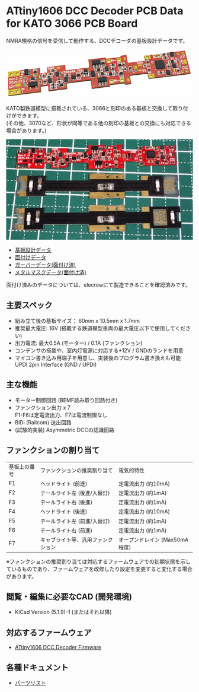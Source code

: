 # ATtiny1606 DCC Decoder PCB Data for KATO 3066 PCB Board

NMRA規格の信号を受信して動作する、DCCデコーダの基板設計データです。

![PCB 3D Preview](image/k3066ra.png)

KATO製鉄道模型に搭載されている、3066と刻印のある基板と交換して取り付けができます。
<br>(その他、3070など、形状が同等である他の刻印の基板との交換にも対応できる場合があります。)

![PCB Compare](image/k3066-comp.jpg)


  * [基板設計データ](https://github.com/ytsurui/dcc-decoder2-pcbdata/K3066/KiCad)
  * [面付けデータ](https://github.com/ytsurui/dcc-decoder2-pcbdata/K3066/KiCad-Panelized)
  * [ガーバーデータ(面付け済)](https://github.com/ytsurui/dcc-decoder2-pcbdata/K3066/Gerber-Panelized)
  * [メタルマスクデータ(面付け済)](https://github.com/ytsurui/dcc-decoder2-pcbdata/K3066/Stencil-Panelized)
  
面付け済みのデータについては、elecrowにて製造できることを確認済みです。

## 主要スペック
  * 組み立て後の基板サイズ： 60mm x 10.5mm x 1.7mm
  * 推奨最大電圧: 16V (搭載する鉄道模型車両の最大電圧以下で使用してください)
  * 出力電流: 最大0.5A (モーター) / 0.1A (ファンクション)
  * コンデンサの搭載や、室内灯電源に対応する+12V / GNDのランドを用意
  * マイコン書き込み用端子を用意し、実装後のプログラム書き換えも可能<br>UPDI 2pin Interface (GND / UPDI)

## 主な機能
  * モーター制御回路 (BEMF読み取り回路付き)
  * ファンクション出力 x 7<br>F1-F6は定電流出力、F7は電流制限なし
  * BiDi (Railcom) 送出回路
  * (試験的実装) Asymmetric DCCの認識回路

## ファンクションの割り当て
<table>
  <tr>
    <td>基板上の番号</td>
    <td>ファンクションの推奨割り当て</td>
    <td>電気的特性</td>
  </tr>
  <tr>
    <td>F1</td>
    <td>ヘッドライト (前進)</td>
    <td>定電流出力 (約10mA)</td>
  </tr>
  <tr>
    <td>F2</td>
    <td>テールライト左 (後進/入替灯)</td>
    <td>定電流出力 (約1mA)</td>
  </tr>
  <tr>
    <td>F3</td>
    <td>テールライト右 (後進)</td>
    <td>定電流出力 (約1mA)</td>
  </tr>
  <tr>
    <td>F4</td>
    <td>ヘッドライト (後進)</td>
    <td>定電流出力 (約10mA)</td>
  </tr>
  <tr>
    <td>F5</td>
    <td>テールライト左 (前進/入替灯)</td>
    <td>定電流出力 (約1mA)</td>
  </tr>
  <tr>
    <td>F6</td>
    <td>テールライト右 (前進)</td>
    <td>定電流出力 (約1mA)</td>
  </tr>
  <tr>
    <td>F7</td>
    <td>キャブライト等、汎用ファンクション</td>
    <td>オープンドレイン (Max50mA程度)</td>
  </tr>
</table>

※ファンクションの推奨割り当ては対応するファームウェアでの初期状態を示しているものであり、ファームウェアを改修したり設定を変更すると変化する場合があります。

## 閲覧・編集に必要なCAD (開発環境)
  * KiCad Version (5.1.9)-1 (またはそれ以降)

## 対応するファームウェア
  * [ATtiny1606 DCC Decoder Firmware](https://github.com/ytsurui/dcc-decoder2-firmware)

## 各種ドキュメント
  * [パーツリスト](partslist-K3066.md)
